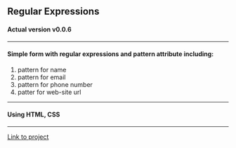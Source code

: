 ## Regular Expressions

#### Actual version v0.0.6
---
#### Simple form with regular expressions and pattern attribute including:
1. pattern for name
2. pattern for email
3. pattern for phone number
4. patter for web-site url
---
#### Using HTML, CSS
---
[Link to project](https://camel-bb.github.io/form)